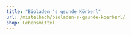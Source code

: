 ```yaml
---
title: "Bioladen 's gsunde Körberl"
url: /mistelbach/bioladen-s-gsunde-koerberl/
shop: Lebensmittel
---
```

